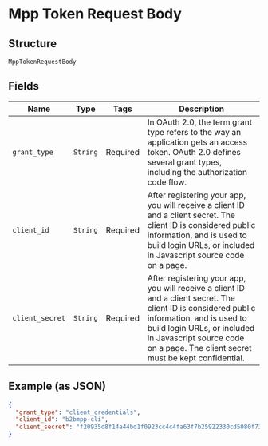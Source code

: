 
# Mpp Token Request Body

## Structure

`MppTokenRequestBody`

## Fields

| Name | Type | Tags | Description |
|  --- | --- | --- | --- |
| `grant_type` | `String` | Required | In OAuth 2.0, the term grant type refers to the way an application gets an access token. OAuth 2.0 defines several grant types, including the authorization code flow. |
| `client_id` | `String` | Required | After registering your app, you will receive a client ID and a client secret. The client ID is considered public information, and is used to build login URLs, or included in Javascript source code on a page. |
| `client_secret` | `String` | Required | After registering your app, you will receive a client ID and a client secret. The client ID is considered public information, and is used to build login URLs, or included in Javascript source code on a page. The client secret must be kept confidential. |

## Example (as JSON)

```json
{
  "grant_type": "client_credentials",
  "client_id": "b2bmpp-cli",
  "client_secret": "f20935d8f14a44bd1f0923cc4c4fa63f7b25922330cd5080f735f1a2769ece77ce245cfe8ba4cbd2a58544ee5113c200b8e37a7be33311e4b6f3c785bf3f37d2"
}
```

